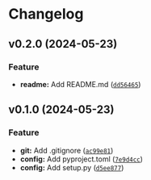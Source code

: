 # Changelog

<!--next-version-placeholder-->

## v0.2.0 (2024-05-23)

### Feature

* **readme:** Add README.md ([`dd56465`](https://github.com/EkaterinaLevashova/request-builder/commit/dd56465b403827caa37245f84747f97648fa51a4))

## v0.1.0 (2024-05-23)

### Feature

* **git:** Add .gitignore ([`ac99e81`](https://github.com/EkaterinaLevashova/request-builder/commit/ac99e8194527fe038a85a05dd318dd3c82a2a0a1))
* **config:** Add pyproject.toml ([`7e9d4cc`](https://github.com/EkaterinaLevashova/request-builder/commit/7e9d4cc8815ea6320d66069f049dd24319676291))
* **config:** Add setup.py ([`d5ee877`](https://github.com/EkaterinaLevashova/request-builder/commit/d5ee8778076be7843371432825c3102891220e2b))

